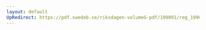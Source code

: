 ```yaml
---
layout: default
UpRedirect: https://pdf.swedeb.se/riksdagen-volumeG-pdf/199091/reg_199091/reg_199091_0784.pdf
---
```


